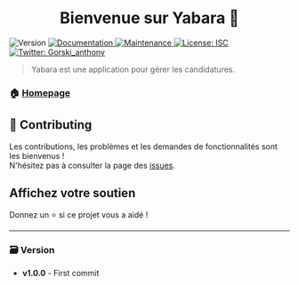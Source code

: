 <h1 align="center">Bienvenue sur Yabara 👋</h1>
<p>
  <img alt="Version" src="https://img.shields.io/badge/version-1.0.0-blue.svg?cacheSeconds=2592000" />
  <a href="https://github.com/Yannick-Yabara/-YABARA-#readme" target="_blank">
    <img alt="Documentation" src="https://img.shields.io/badge/documentation-yes-brightgreen.svg" />
  </a>
  <a href="https://github.com/Yannick-Yabara/-YABARA-/graphs/commit-activity" target="_blank">
    <img alt="Maintenance" src="https://img.shields.io/badge/Maintained%3F-yes-green.svg" />
  </a>
  <a href="https://github.com/Yannick-Yabara/-YABARA-/blob/master/LICENSE" target="_blank">
    <img alt="License: ISC" src="https://img.shields.io/github/license/Yannick-Yabara/yabara" />
  </a>
  <a href="https://twitter.com/Gorski_anthony" target="_blank">
    <img alt="Twitter: Gorski_anthony" src="https://img.shields.io/twitter/follow/Gorski_anthony.svg?style=social" />
  </a>
</p>

> Yabara est une application pour gérer les candidatures.

### 🏠 [Homepage](https://github.com/Yannick-Yabara/-YABARA-#readme)

## 🤝 Contributing

Les contributions, les problèmes et les demandes de fonctionnalités sont les bienvenus !<br />N'hésitez pas à consulter la page des [issues](https://github.com/Yannick-Yabara/-YABARA-/issues).

## Affichez votre soutien

Donnez un ⭐️ si ce projet vous a aidé !

---

### 🗃️ Version

- **v1.0.0** - First commit
